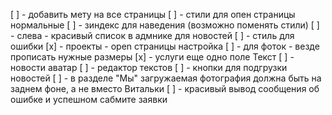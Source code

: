 [ ] - добавить мету на все страницы
[ ] - стили для опен страницы нормальные
[ ] - зиндекс для наведения (возможно поменять стили)
[ ] - слева - красивый список в адмнике для новостей
[ ] - стиль для ошибки
[x] - проекты - open страницы настройка
[ ] - для фоток - везде прописать нужные размеры
[x] - услуги еще одно поле Текст
[ ] - новости аватар
[ ] - редактор текстов
[ ] - кнопки для подгрузки новостей
[ ] - в разделе "Мы" загружаемая фотография должна быть на заднем фоне, а не вместо Витальки
[ ] - красивый вывод сообщения об ошибке и успешном сабмите заявки


